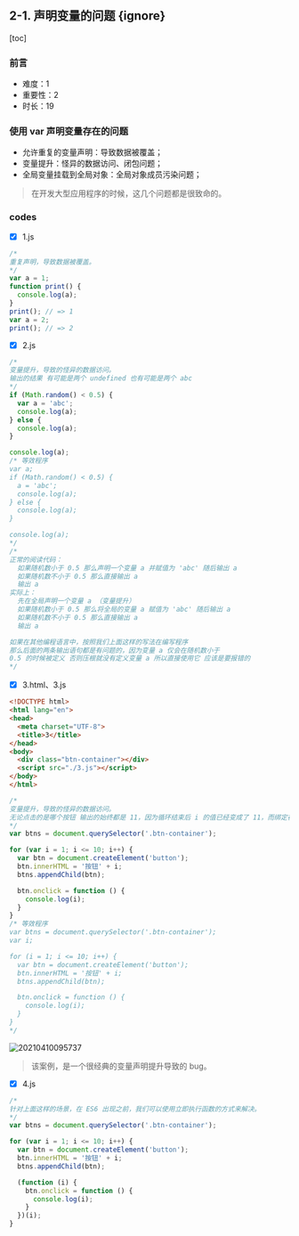 ## 2-1. 声明变量的问题 {ignore}

[toc]

### 前言

- 难度：1
- 重要性：2
- 时长：19

### 使用 var 声明变量存在的问题

- 允许重复的变量声明：导致数据被覆盖；
- 变量提升：怪异的数据访问、闭包问题；
- 全局变量挂载到全局对象：全局对象成员污染问题；

> 在开发大型应用程序的时候，这几个问题都是很致命的。

### codes

- [x] 1.js

```js
/*
重复声明，导致数据被覆盖。
*/
var a = 1;
function print() {
  console.log(a);
}
print(); // => 1
var a = 2;
print(); // => 2
```

- [x] 2.js

```js
/*
变量提升，导致的怪异的数据访问。
输出的结果 有可能是两个 undefined 也有可能是两个 abc
*/
if (Math.random() < 0.5) {
  var a = 'abc';
  console.log(a);
} else {
  console.log(a);
}

console.log(a);
/* 等效程序
var a;
if (Math.random() < 0.5) {
  a = 'abc';
  console.log(a);
} else {
  console.log(a);
}

console.log(a);
*/
/*
正常的阅读代码：
  如果随机数小于 0.5 那么声明一个变量 a 并赋值为 'abc' 随后输出 a
  如果随机数不小于 0.5 那么直接输出 a
  输出 a
实际上：
  先在全局声明一个变量 a （变量提升）
  如果随机数小于 0.5 那么将全局的变量 a 赋值为 'abc' 随后输出 a
  如果随机数不小于 0.5 那么直接输出 a
  输出 a

如果在其他编程语言中，按照我们上面这样的写法在编写程序
那么后面的两条输出语句都是有问题的，因为变量 a 仅会在随机数小于
0.5 的时候被定义 否则压根就没有定义变量 a 所以直接使用它 应该是要报错的
*/
```

- [x] 3.html、3.js

```html
<!DOCTYPE html>
<html lang="en">
<head>
  <meta charset="UTF-8">
  <title>3</title>
</head>
<body>
  <div class="btn-container"></div>
  <script src="./3.js"></script>
</body>
</html>
```

```js
/*
变量提升，导致的怪异的数据访问。
无论点击的是哪个按钮 输出的始终都是 11，因为循环结束后 i 的值已经变成了 11，而绑定在每个 btn 身上的 onclick 事件 打印的都是同一个 i。
*/
var btns = document.querySelector('.btn-container');

for (var i = 1; i <= 10; i++) {
  var btn = document.createElement('button');
  btn.innerHTML = '按钮' + i;
  btns.appendChild(btn);

  btn.onclick = function () {
    console.log(i);
  }
}
/* 等效程序
var btns = document.querySelector('.btn-container');
var i;

for (i = 1; i <= 10; i++) {
  var btn = document.createElement('button');
  btn.innerHTML = '按钮' + i;
  btns.appendChild(btn);

  btn.onclick = function () {
    console.log(i);
  }
}
*/
```

![20210410095737](https://cdn.jsdelivr.net/gh/123taojiale/dahuyou_picture@main/blogs/20210410095737.png)

> 该案例，是一个很经典的变量声明提升导致的 bug。

- [x] 4.js

```js
/*
针对上面这样的场景，在 ES6 出现之前，我们可以使用立即执行函数的方式来解决。
*/
var btns = document.querySelector('.btn-container');

for (var i = 1; i <= 10; i++) {
  var btn = document.createElement('button');
  btn.innerHTML = '按钮' + i;
  btns.appendChild(btn);

  (function (i) {
    btn.onclick = function () {
      console.log(i);
    }
  })(i);
}
```
